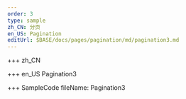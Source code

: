 ```yaml
--- 
order: 3
type: sample
zh_CN: 分页
en_US: Pagination
editUrl: $BASE/docs/pages/pagination/md/pagination3.md
---
```


+++ zh_CN


+++ en_US
Pagination3

+++ SampleCode
fileName: Pagination3
